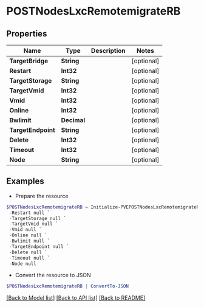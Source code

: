# POSTNodesLxcRemotemigrateRB
## Properties

Name | Type | Description | Notes
------------ | ------------- | ------------- | -------------
**TargetBridge** | **String** |  | [optional] 
**Restart** | **Int32** |  | [optional] 
**TargetStorage** | **String** |  | [optional] 
**TargetVmid** | **Int32** |  | [optional] 
**Vmid** | **Int32** |  | [optional] 
**Online** | **Int32** |  | [optional] 
**Bwlimit** | **Decimal** |  | [optional] 
**TargetEndpoint** | **String** |  | [optional] 
**Delete** | **Int32** |  | [optional] 
**Timeout** | **Int32** |  | [optional] 
**Node** | **String** |  | [optional] 

## Examples

- Prepare the resource
```powershell
$POSTNodesLxcRemotemigrateRB = Initialize-PVEPOSTNodesLxcRemotemigrateRB  -TargetBridge null `
 -Restart null `
 -TargetStorage null `
 -TargetVmid null `
 -Vmid null `
 -Online null `
 -Bwlimit null `
 -TargetEndpoint null `
 -Delete null `
 -Timeout null `
 -Node null
```

- Convert the resource to JSON
```powershell
$POSTNodesLxcRemotemigrateRB | ConvertTo-JSON
```

[[Back to Model list]](../README.md#documentation-for-models) [[Back to API list]](../README.md#documentation-for-api-endpoints) [[Back to README]](../README.md)

